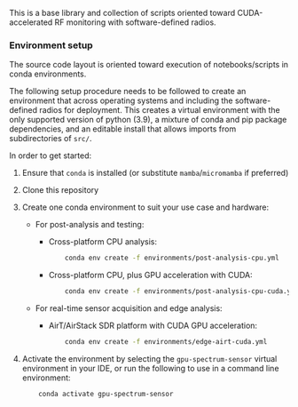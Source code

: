 This is a base library and collection of scripts oriented toward CUDA-accelerated RF monitoring with software-defined radios.

### Environment setup
The source code layout is oriented toward execution of notebooks/scripts in conda environments.

The following setup procedure needs to be followed to create an environment that across operating systems and including the software-defined radios for deployment. This creates a virtual environment with the only supported version of python (3.9), a mixture of conda and pip package dependencies, and an editable install that allows imports from subdirectories of `src/`. 

In order to get started:
1. Ensure that `conda` is installed (or substitute `mamba`/`micromamba` if preferred)
2. Clone this repository
3. Create one conda environment to suit your use case and hardware:
    - For post-analysis and testing:
        - Cross-platform CPU analysis:
            ```sh
                conda env create -f environments/post-analysis-cpu.yml
            ```
        - Cross-platform CPU, plus GPU acceleration with CUDA:
            ```sh
                conda env create -f environments/post-analysis-cpu-cuda.yml
            ```

    - For real-time sensor acquisition and edge analysis:
        - AirT/AirStack SDR platform with CUDA GPU acceleration:
            ```sh
                conda env create -f environments/edge-airt-cuda.yml
            ```

4. Activate the environment by selecting the `gpu-spectrum-sensor` virtual environment in your IDE, or run the following to use in a command line environment:

    ```sh
        conda activate gpu-spectrum-sensor
    ```
